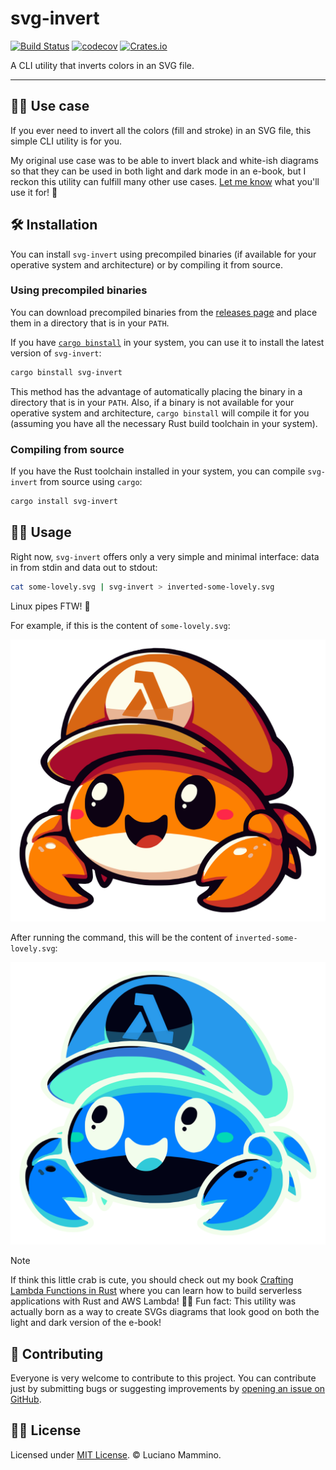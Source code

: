 # svg-invert

[![Build Status](https://github.com/lmammino/svg-invert/actions/workflows/rust.yml/badge.svg)](https://github.com/lmammino/svg-invert/actions/workflows/rust.yml)
[![codecov](https://codecov.io/gh/lmammino/svg-invert/graph/badge.svg?token=2a5OOr6Um4)](https://codecov.io/gh/lmammino/svg-invert)
[![Crates.io](https://img.shields.io/crates/v/svg-invert.svg)](https://crates.io/crates/svg-invert)

A CLI utility that inverts colors in an SVG file.

---

## 💁‍♂️ Use case

If you ever need to invert all the colors (fill and stroke) in an SVG file, this simple CLI utility is for you.

My original use case was to be able to invert black and white-ish diagrams so that they can be used in both light and dark mode in an e-book, but I reckon this utility can fulfill many other use cases. [Let me know](https://twitter.com/loige) what you'll use it for! 🚀


## 🛠️ Installation

You can install `svg-invert` using precompiled binaries (if available for your operative system and architecture) or by compiling it from source.

### Using precompiled binaries

You can download precompiled binaries from the [releases page](https://github.com/lmammino/svg-invert/releases) and place them in a directory that is in your `PATH`.

If you have [`cargo binstall`](https://github.com/cargo-bins/cargo-binstall) in your system, you can use it to install the latest version of `svg-invert`:

```bash
cargo binstall svg-invert
```

This method has the advantage of automatically placing the binary in a directory that is in your `PATH`. Also, if a binary is not available for your operative system and architecture, `cargo binstall` will compile it for you (assuming you have all the necessary Rust build toolchain in your system).

### Compiling from source

If you have the Rust toolchain installed in your system, you can compile `svg-invert` from source using `cargo`:

```bash
cargo install svg-invert
```

## 👩‍🏫 Usage

Right now, `svg-invert` offers only a very simple and minimal interface: data in from stdin and data out to stdout:

```bash
cat some-lovely.svg | svg-invert > inverted-some-lovely.svg
```

Linux pipes FTW! 🚀

For example, if this is the content of `some-lovely.svg`:

![A lovely crab with a Lambda hat](./examples/some-lovely.svg)

After running the command, this will be the content of `inverted-some-lovely.svg`:

![A lovely crab with a Lambda hat with inverted colours](./examples/inverted-some-lovely.svg)

> [!NOTE]
> If think this little crab is cute, you should check out my book [Crafting Lambda Functions in Rust](https://rust-lambda.com) where you can learn how to build serverless applications with Rust and AWS Lambda! 🦀🚀 Fun fact: This utility was actually born as a way to create SVGs diagrams that look good on both the light and dark version of the e-book!


## 👷 Contributing

Everyone is very welcome to contribute to this project.
You can contribute just by submitting bugs or suggesting improvements by
[opening an issue on GitHub](https://github.com/lmammino/svg-invert/issues).


## 👩‍⚖️ License

Licensed under [MIT License](LICENSE). © Luciano Mammino.